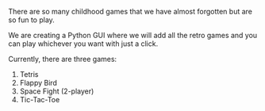 There are so many childhood games that we have almost forgotten but are so fun to play. 

We are creating a Python GUI where we will add all the retro games and you can play whichever you want with just a click.

Currently, there are three games:
1. Tetris
2. Flappy Bird
3. Space Fight (2-player) 
4. Tic-Tac-Toe

